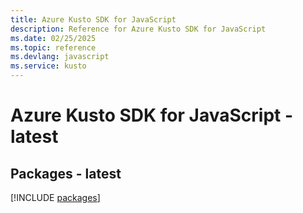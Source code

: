 ```yaml
---
title: Azure Kusto SDK for JavaScript
description: Reference for Azure Kusto SDK for JavaScript
ms.date: 02/25/2025
ms.topic: reference
ms.devlang: javascript
ms.service: kusto
---
```

# Azure Kusto SDK for JavaScript - latest
## Packages - latest
[!INCLUDE [packages](kusto-index.md)]